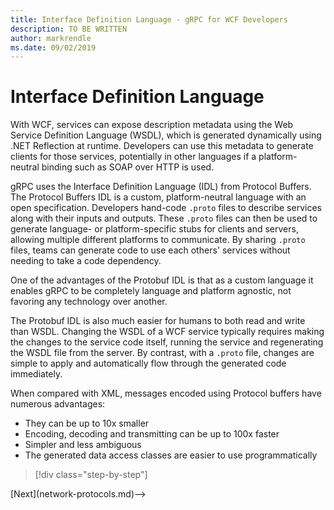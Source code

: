 ```yaml
---
title: Interface Definition Language - gRPC for WCF Developers
description: TO BE WRITTEN
author: markrendle
ms.date: 09/02/2019
---
```


# Interface Definition Language

With WCF, services can expose description metadata using the Web Service Definition Language (WSDL), which is generated dynamically using .NET Reflection at runtime. Developers can use this metadata to generate clients for those services, potentially in other languages if a platform-neutral binding such as SOAP over HTTP is used.

gRPC uses the Interface Definition Language (IDL) from Protocol Buffers. The Protocol Buffers IDL is a custom, platform-neutral language with an open specification. Developers hand-code `.proto` files to describe services along with their inputs and outputs. These `.proto` files can then be used to generate language- or platform-specific stubs for clients and servers, allowing multiple different platforms to communicate. By sharing `.proto` files, teams can generate code to use each others' services without needing to take a code dependency.

One of the advantages of the Protobuf IDL is that as a custom language it enables gRPC to be completely language and platform agnostic, not favoring any technology over another.

The Protobuf IDL is also much easier for humans to both read and write than WSDL. Changing the WSDL of a WCF service typically requires making the changes to the service code itself, running the service and regenerating the WSDL file from the server. By contrast, with a `.proto` file, changes are simple to apply and automatically flow through the generated code immediately.

When compared with XML, messages encoded using Protocol buffers have numerous advantages:

- They can be up to 10x smaller
- Encoding, decoding and transmitting can be up to 100x faster
- Simpler and less ambiguous
- The generated data access classes are easier to use programmatically

>[!div class="step-by-step"]
<!-->[Next](network-protocols.md)-->
